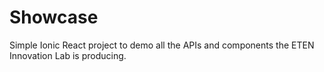 # Showcase

Simple Ionic React project to demo all the APIs and components the ETEN Innovation Lab is producing.

